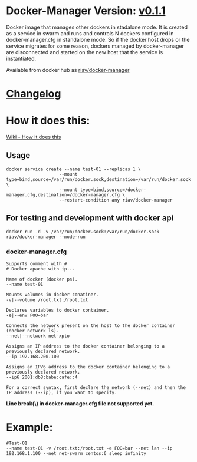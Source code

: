 # Docker-Manager Version: [v0.1.1](https://github.com/riav/docker-manager/blob/master/CHANGELOG.md#v011-2018-01-14)

Docker image that manages other dockers in stadalone mode.
It is created as a service in swarm and runs and controls N dockers configured in docker-manager.cfg in standalone mode.
So if the docker host drops or the service migrates for some reason, dockers managed by docker-manager are disconnected and started on the new host that the service is instantiated.

Available from docker hub as [riav/docker-manager](https://hub.docker.com/r/riav/docker-manager/)

# [Changelog](https://github.com/riav/docker-manager/blob/master/CHANGELOG.md)

# How it does this:

[Wiki - How it does this](https://github.com/riav/docker-manager/wiki#how-it-does-this)

## Usage
    docker service create --name test-01 --replicas 1 \
                        --mount type=bind,source=/var/run/docker.sock,destination=/var/run/docker.sock \
                        --mount type=bind,source=/docker-manager.cfg,destination=/docker-manager.cfg \
                        --restart-condition any riav/docker-manager
## For testing and development with docker api
    docker run -d -v /var/run/docker.sock:/var/run/docker.sock riav/docker-manager --mode-run
### docker-manager.cfg
    Supports comment with #
    # Docker apache with ip...
    
    Name of docker (docker ps).
    --name test-01
    
    Mounts volumes in docker conatiner.
    -v|--volume /root.txt:/root.txt

    Declares variables to docker container.
    -e|--env FOO=bar

    Connects the network present on the host to the docker container (docker network ls).
    --net|--network net-xpto

    Assigns an IP address to the docker container belonging to a previously declared network.
    --ip 192.168.200.100
    
    Assigns an IPV6 address to the docker container belonging to a previously declared network.
    --ip6 2001:db8:babe:cafe::4

    For a correct syntax, first declare the network (--net) and then the IP address (--ip), if you want to specify.

**Line break(\\) in docker-manager.cfg file not supported yet.**

# Example:
    #Test-01
    --name test-01 -v /root.txt:/root.txt -e FOO=bar --net lan --ip 192.168.1.100 --net net-swarm centos:6 sleep infinity
